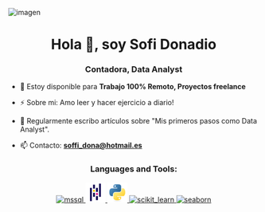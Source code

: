 ![imagen](https://C:/Users/Agustin/Desktop/Sofi/Portada.png)

</p>

<h1 align="center">Hola 👋, soy Sofi Donadio</h1>
<h3 align="center">Contadora, Data Analyst</h3>


- 👯 Estoy disponible para **Trabajo 100% Remoto, Proyectos freelance**
              
- ⚡ Sobre mi: Amo leer y hacer ejercicio a diario!

- 📝 Regularmente escribo artículos sobre "Mis primeros pasos como Data Analyst".

- 📫 Contacto: **soffi_dona@hotmail.es**


</p>

<h3 align="center">Languages and Tools:</h3>
<p align="center"> <a href="https://www.microsoft.com/en-us/sql-server" target="_blank" rel="noreferrer"> <img src="https://www.svgrepo.com/show/303229/microsoft-sql-server-logo.svg" alt="mssql" width="40" height="40"/> </a> <a href="https://pandas.pydata.org/" target="_blank" rel="noreferrer"> <img src="https://raw.githubusercontent.com/devicons/devicon/2ae2a900d2f041da66e950e4d48052658d850630/icons/pandas/pandas-original.svg" alt="pandas" width="40" height="40"/> </a> <a href="https://www.python.org" target="_blank" rel="noreferrer"> <img src="https://raw.githubusercontent.com/devicons/devicon/master/icons/python/python-original.svg" alt="python" width="40" height="40"/> </a> <a href="https://scikit-learn.org/" target="_blank" rel="noreferrer"> <img src="https://upload.wikimedia.org/wikipedia/commons/0/05/Scikit_learn_logo_small.svg" alt="scikit_learn" width="40" height="40"/> </a> <a href="https://seaborn.pydata.org/" target="_blank" rel="noreferrer"> <img src="https://seaborn.pydata.org/_images/logo-mark-lightbg.svg" alt="seaborn" width="40" height="40"/> </a> </p>
